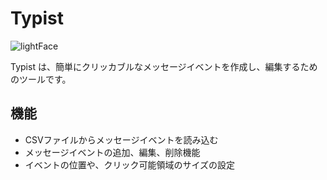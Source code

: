 # Typist

![lightFace](https://github.com/kai-tokei/Typist/assets/89783070/a65ec734-4275-44fc-9171-26ee50687df0)

Typist は、簡単にクリッカブルなメッセージイベントを作成し、編集するためのツールです。

## 機能

- CSVファイルからメッセージイベントを読み込む
- メッセージイベントの追加、編集、削除機能
- イベントの位置や、クリック可能領域のサイズの設定


